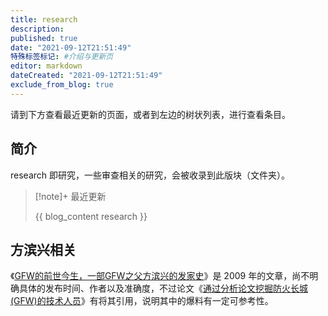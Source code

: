 ```yaml
---
title: research
description:
published: true
date: "2021-09-12T21:51:49"
特殊标签标记: #介绍与更新页
editor: markdown
dateCreated: "2021-09-12T21:51:49"
exclude_from_blog: true
---
```


请到下方查看最近更新的页面，或者到左边的树状列表，进行查看条目。

## 简介

research 即研究，一些审查相关的研究，会被收录到此版块（文件夹）。

> [!note]+ 最近更新
>
> {{ blog_content research }}

## 方滨兴相关

《[GFW的前世今生，一部GFW之父方滨兴的发家史][]》是 2009 年的文章，尚不明确具体的发布时间、作者以及准确度，不过论文《[通过分析论文挖掘防火长城(GFW)的技术人员][]》有将其引用，说明其中的爆料有一定可参考性。

[GFW的前世今生，一部GFW之父方滨兴的发家史]: https://web.archive.org/web/20091127104236/http://fangbinxing.appspot.com/

[通过分析论文挖掘防火长城(GFW)的技术人员]: https://web.archive.org/web/20230612095930/https://www.bannedbook.org/download/downfile.php?id=2915
